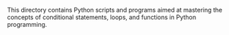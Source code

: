 This directory contains Python scripts and programs aimed at mastering the concepts of conditional statements, loops, and functions in Python programming.
